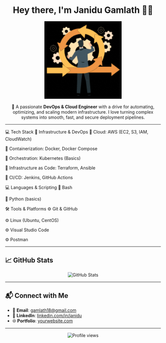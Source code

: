 <h1 align="center">Hey there, I'm Janidu Gamlath 👨‍💻</h1>

<p align="center">
  <img src="https://github.com/CodeBot-creator/Janidu00/blob/134f80e9dffdf16fc167503890816354386fa236/Animation%20-%201751792023484%20(3).gif" alt="dev gif" width="250"/>
</p>

<p align="center">
  🚀 A passionate <strong>DevOps & Cloud Engineer</strong> with a drive for automating, optimizing, and scaling modern infrastructure.  
  I love turning complex systems into smooth, fast, and secure deployment pipelines.  
</p>

---

💻 Tech Stack
🧰 Infrastructure & DevOps
🔹 Cloud: AWS (EC2, S3, IAM, CloudWatch)

🔹 Containerization: Docker, Docker Compose

🔹 Orchestration: Kubernetes (Basics)

🔹 Infrastructure as Code: Terraform, Ansible

🔹 CI/CD: Jenkins, GitHub Actions

💻 Languages & Scripting
🔸 Bash

🔸 Python (basics)

🛠️ Tools & Platforms
⚙️ Git & GitHub

⚙️ Linux (Ubuntu, CentOS)

⚙️ Visual Studio Code

⚙️ Postman

---

## 📈 GitHub Stats

<p align="center">
  <img src="https://github-readme-stats.vercel.app/api?username=CodeBot-creator&show_icons=true&theme=tokyonight" alt="GitHub Stats" />
</p>

---

## 📬 Connect with Me

- 📧 **Email**: gamlath18@gmail.com  
- 💼 **LinkedIn**: [linkedin.com/in/janidu](https://www.linkedin.com/in/janidu-gamlath-007552299/)  
- 🌐 **Portfolio**: [yourwebsite.com](https://yourwebsite.com)

---

<p align="center">
  <img src="https://komarev.com/ghpvc/?username=CodeBot-creator&label=Profile%20views&color=0e75b6&style=flat" alt="Profile views" />
</p>
